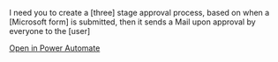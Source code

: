 I need you to create a [three] stage approval process, based on when a [Microsoft form] is submitted, then it sends a Mail upon approval by everyone to the [user]

[Open in Power Automate](https://make.powerautomate.com/create/fromNaturalLanguage?prompt=When%20a%20user%20submits%20an%20event%20registration%20in%20%5BStart%20of%20Text%5D%20Microsoft%20Forms%20%5BEnd%20of%20Text%5D%2C%20add%20the%20registration%20to%20%5BStart%20of%20Text%5D%20Dataverse%20%5BEnd%20of%20Text%5D%20and%20send%20confirmation%20to%20the%20form%20submitter%20with%20event%20details&from=Copilot&utm_source=PromptLibrary)
